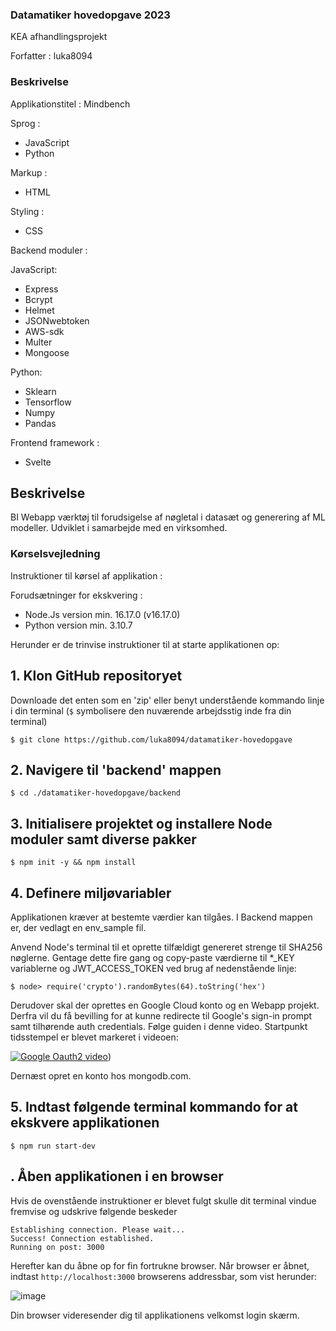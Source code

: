 ### Datamatiker hovedopgave 2023
KEA afhandlingsprojekt

Forfatter : luka8094

### Beskrivelse

Applikationstitel : Mindbench

Sprog :

- JavaScript
- Python

Markup :

- HTML

Styling :

- CSS

Backend moduler :

JavaScript:
- Express
- Bcrypt
- Helmet
- JSONwebtoken
- AWS-sdk
- Multer
- Mongoose

Python:
- Sklearn
- Tensorflow
- Numpy
- Pandas

Frontend framework :
- Svelte

## Beskrivelse

BI Webapp værktøj til forudsigelse af nøgletal i datasæt og generering af ML modeller. Udviklet i samarbejde med en virksomhed.

### Kørselsvejledning

Instruktioner til kørsel af applikation :

Forudsætninger for ekskvering :

- Node.Js version min. 16.17.0 (v16.17.0) 
- Python version min. 3.10.7

Herunder er de trinvise instruktioner til at starte applikationen op:

## 1. Klon GitHub repositoryet 
Downloade det enten som en 'zip' eller benyt understående kommando linje i din terminal
(```$``` symbolisere den nuværende arbejdsstig inde fra din terminal)

```$ git clone https://github.com/luka8094/datamatiker-hovedopgave```

## 2. Navigere til 'backend' mappen

```$ cd ./datamatiker-hovedopgave/backend```

## 3. Initialisere projektet og installere Node moduler samt diverse pakker

```$ npm init -y && npm install```

## 4. Definere miljøvariabler
Applikationen kræver at bestemte værdier kan tilgåes. I Backend mappen er, der vedlagt en env_sample fil.

Anvend Node's terminal til et oprette tilfældigt genereret strenge til SHA256 nøglerne. Gentage dette fire gang og copy-paste værdierne til *_KEY variablerne og JWT_ACCESS_TOKEN ved brug af nedenstående linje:

```$ node> require('crypto').randomBytes(64).toString('hex')```

Derudover skal der oprettes en Google Cloud konto og en Webapp projekt. Derfra vil du få bevilling for at kunne redirecte til Google's sign-in prompt samt tilhørende auth credentials. Følge guiden i denne video. Startpunkt tidsstempel er blevet markeret i videoen:

[![Google Oauth2 video](https://img.youtube.com/vi/Qt3KJZ2kQk0/0.jpg)](https://youtu.be/Qt3KJZ2kQk0?t=292))

Dernæst opret en konto hos mongodb.com.



## 5. Indtast følgende terminal kommando for at ekskvere applikationen

```$ npm run start-dev```

## . Åben applikationen i en browser
Hvis de ovenstående instruktioner er blevet fulgt skulle dit terminal vindue fremvise og udskrive følgende beskeder
``` 
Establishing connection. Please wait...
Success! Connection established.
Running on post: 3000
```

Herefter kan du åbne op for fin fortrukne browser. Når browser er åbnet, indtast ```http://localhost:3000``` browserens addressbar, som vist herunder:

![image](https://github.com/luka8094/datamatiker-hovedopgave/assets/74187002/ded1edb8-b470-40ae-825c-58298ba4adfc)

Din browser videresender dig til applikationens velkomst login skærm.



